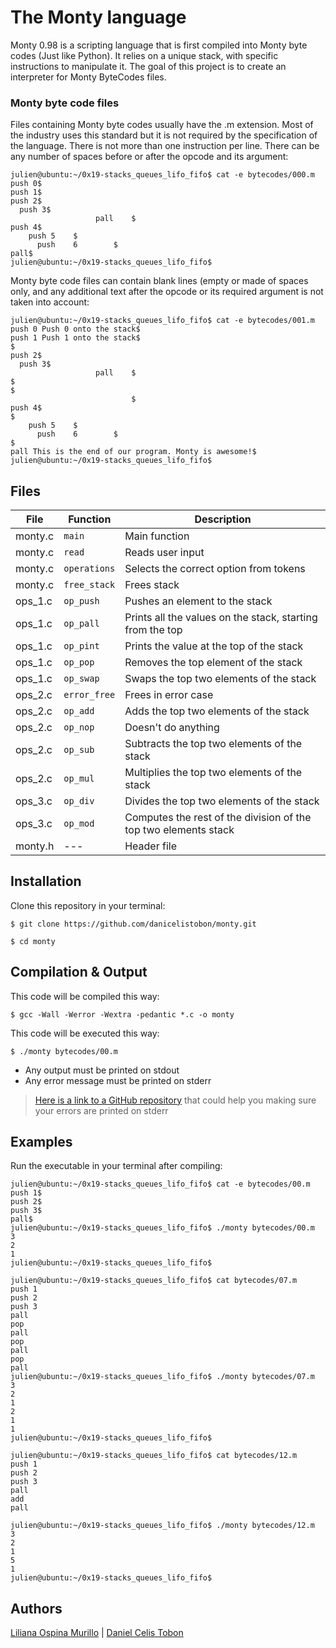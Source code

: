 # The Monty language

Monty 0.98 is a scripting language that is first compiled into Monty byte codes (Just like Python). It relies on a unique stack, with specific instructions to manipulate it. The goal of this project is to create an interpreter for Monty ByteCodes files.

### Monty byte code files

Files containing Monty byte codes usually have the .m extension. Most of the industry uses this standard but it is not required by the specification of the language. There is not more than one instruction per line. There can be any number of spaces before or after the opcode and its argument:

```
julien@ubuntu:~/0x19-stacks_queues_lifo_fifo$ cat -e bytecodes/000.m
push 0$
push 1$
push 2$
  push 3$
                   pall    $
push 4$
    push 5    $
      push    6        $
pall$
julien@ubuntu:~/0x19-stacks_queues_lifo_fifo$
```

Monty byte code files can contain blank lines (empty or made of spaces only, and any additional text after the opcode or its required argument is not taken into account:

```
julien@ubuntu:~/0x19-stacks_queues_lifo_fifo$ cat -e bytecodes/001.m
push 0 Push 0 onto the stack$
push 1 Push 1 onto the stack$
$
push 2$
  push 3$
                   pall    $
$
$
                           $
push 4$
$
    push 5    $
      push    6        $
$
pall This is the end of our program. Monty is awesome!$
julien@ubuntu:~/0x19-stacks_queues_lifo_fifo$
```
## Files

| File | Function | Description |
| ------ | ------ | ------ |
| monty.c | `main` | Main function |
| monty.c | `read` | Reads user input |
| monty.c | `operations` | Selects the correct option from tokens |
| monty.c | `free_stack` | Frees stack |
| ops_1.c | `op_push` | Pushes an element to the stack |
| ops_1.c | `op_pall` | Prints all the values on the stack, starting from the top |
| ops_1.c | `op_pint` | Prints the value at the top of the stack |
| ops_1.c | `op_pop` | Removes the top element of the stack |
| ops_1.c | `op_swap` | Swaps the top two elements of the stack |
| ops_2.c | `error_free` | Frees in error case |
| ops_2.c | `op_add` | Adds the top two elements of the stack |
| ops_2.c | `op_nop` | Doesn't do anything |
| ops_2.c | `op_sub` | Subtracts the top two elements of the stack |
| ops_2.c | `op_mul` | Multiplies the top two elements of the stack |
| ops_3.c | `op_div` | Divides the top two elements of the stack |
| ops_3.c | `op_mod` | Computes the rest of the division of the top two elements stack |
| monty.h | --- | Header file |

## Installation

Clone this repository in your terminal:

```
$ git clone https://github.com/danicelistobon/monty.git

$ cd monty
```

## Compilation & Output

This code will be compiled this way:

```
$ gcc -Wall -Werror -Wextra -pedantic *.c -o monty
```

This code will be executed this way:

```
$ ./monty bytecodes/00.m
```

- Any output must be printed on stdout
- Any error message must be printed on stderr

> [Here is a link to a GitHub repository](https://github.com/sickill/stderred) that could help you making sure your errors are printed on stderr

## Examples

Run the executable in your terminal after compiling:

```
julien@ubuntu:~/0x19-stacks_queues_lifo_fifo$ cat -e bytecodes/00.m
push 1$
push 2$
push 3$
pall$
julien@ubuntu:~/0x19-stacks_queues_lifo_fifo$ ./monty bytecodes/00.m
3
2
1
julien@ubuntu:~/0x19-stacks_queues_lifo_fifo$
```
```
julien@ubuntu:~/0x19-stacks_queues_lifo_fifo$ cat bytecodes/07.m 
push 1
push 2
push 3
pall
pop
pall
pop
pall
pop
pall
julien@ubuntu:~/0x19-stacks_queues_lifo_fifo$ ./monty bytecodes/07.m 
3
2
1
2
1
1
julien@ubuntu:~/0x19-stacks_queues_lifo_fifo$ 
```
```
julien@ubuntu:~/0x19-stacks_queues_lifo_fifo$ cat bytecodes/12.m 
push 1
push 2
push 3
pall
add
pall

julien@ubuntu:~/0x19-stacks_queues_lifo_fifo$ ./monty bytecodes/12.m 
3
2
1
5
1
julien@ubuntu:~/0x19-stacks_queues_lifo_fifo$
```

## Authors
[Liliana Ospina Murillo](https://github.com/Liliana327) | [Daniel Celis Tobon](https://github.com/danicelistobon)
